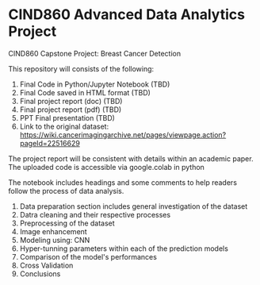 # CIND860 Advanced Data Analytics Project
CIND860 Capstone Project: Breast Cancer Detection

This repository will consists of the following:
1. Final Code in Python/Jupyter Notebook (TBD)
2. Final Code saved in HTML format (TBD)
3. Final project report (doc) (TBD)
4. Final project report (pdf) (TBD)
5. PPT Final presentation (TBD)
6. Link to the original dataset: https://wiki.cancerimagingarchive.net/pages/viewpage.action?pageId=22516629

The project report will be consistent with details within an academic paper.
The uploaded code is accessible via google.colab in python


The notebook includes headings and some comments to help readers follow the process of data analysis.
1. Data preparation section includes general investigation of the dataset
2. Datra cleaning and their respective processes
3. Preprocessing of the dataset 
4. Image enhancement
5. Modeling using: CNN
6. Hyper-tunning parameters within each of the prediction models
7. Comparison of the model's performances
8. Cross Validation
9. Conclusions

